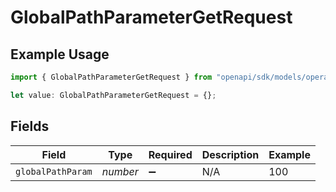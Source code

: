 # GlobalPathParameterGetRequest

## Example Usage

```typescript
import { GlobalPathParameterGetRequest } from "openapi/sdk/models/operations";

let value: GlobalPathParameterGetRequest = {};
```

## Fields

| Field              | Type               | Required           | Description        | Example            |
| ------------------ | ------------------ | ------------------ | ------------------ | ------------------ |
| `globalPathParam`  | *number*           | :heavy_minus_sign: | N/A                | 100                |